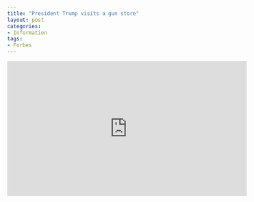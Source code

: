 ```yaml
---
title: "President Trump visits a gun store"
layout: post
categories:
- Information
tags:
- Forbes
---
```


<iframe width="560" height="315" src="https://www.youtube.com/embed/x7YIJuuyZbY?si=I1D_-oYF7hyuMOLL" title="President Trump Visits Gun Store In South Carolina" frameborder="0" allow="accelerometer; autoplay; clipboard-write; encrypted-media; gyroscope; picture-in-picture; web-share" allowfullscreen></iframe>
